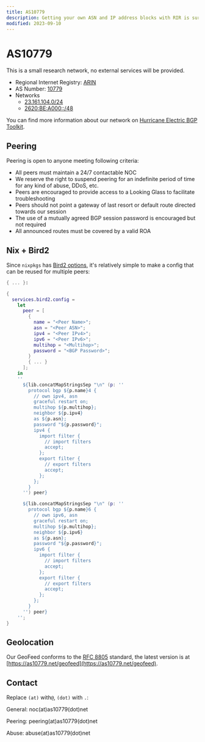 ```yaml
---
title: AS10779
description: Getting your own ASN and IP address blocks with RIR is surprisingly not too difficult, I got AS10779 with ARIN without hustle.
modified: 2023-09-10
---
```


# AS10779

This is a small research network, no external services will be provided.

- Regional Internet Registry: [ARIN](https://www.arin.net)
- AS Number: [10779](https://rdap.arin.net/registry/autnum/10779)
- Networks
  - [23.161.104.0/24](https://rdap.arin.net/registry/ip/23.161.104.0)
  - [2620:BE:A000::/48](https://rdap.arin.net/registry/ip/2620:be:a000::)

You can find more information about our network on [Hurricane Electric BGP Toolkit](https://bgp.he.net/as10779).

## Peering

Peering is open to anyone meeting following criteria:

- All peers must maintain a 24/7 contactable NOC
- We reserve the right to suspend peering for an indefinite period of time for any kind of abuse, DDoS, etc.
- Peers are encouraged to provide access to a Looking Glass to facilitate troubleshooting
- Peers should not point a gateway of last resort or default route directed towards our session
- The use of a mutually agreed BGP session password is encouraged but not required
- All announced routes must be covered by a valid ROA

## Nix + Bird2

Since `nixpkgs` has [Bird2 options](https://search.nixos.org/options?channel=unstable&show=services.bird2.enable),
it's relatively simple to make a config that can be reused for multiple peers:

```nix
{ ... }:

{
  services.bird2.config =
    let
      peer = [
        {
          name = "<Peer Name>";
          asn = "<Peer ASN>";
          ipv4 = "<Peer IPv4>";
          ipv6 = "<Peer IPv6>";
          multihop = "<Multihop>";
          password = "<BGP Password>";
        }
        { ... }
      ];
    in
    ''
      ${lib.concatMapStringsSep "\n" (p: ''
        protocol bgp ${p.name}4 {
          // own ipv4, asn
          graceful restart on;
          multihop ${p.multihop};
          neighbor ${p.ipv4}
          as ${p.asn};
          password "${p.password}";
          ipv4 {
            import filter {
              // import filters
              accept;
            };
            export filter {
              // export filters
              accept;
            };
          };
        }
      '') peer}

      ${lib.concatMapStringsSep "\n" (p: ''
        protocol bgp ${p.name}6 {
          // own ipv6, asn
          graceful restart on;
          multihop ${p.multihop};
          neighbor ${p.ipv6}
          as ${p.asn};
          password "${p.password}";
          ipv6 {
            import filter {
              // import filters
              accept;
            };
            export filter {
              // export filters
              accept;
            };
          };
        }
      '') peer}
    '';
}
```

## Geolocation

Our GeoFeed conforms to the [RFC 8805](https://tools.ietf.org/html/rfc8805) standard,
the latest version is at [https://as10779.net/geofeed](https://as10779.net/geofeed).

## Contact

Replace `(at)` with`@`, `(dot)` with `.`:

General: noc(at)as10779(dot)net

Peering: peering(at)as10779(dot)net

Abuse: abuse(at)as10779(dot)net
